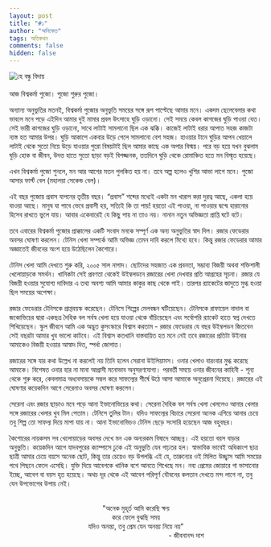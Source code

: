 ```yaml
---
layout: post
title: "#১"
author: "অনিকেত"
tags: অতিকথন 
comments: false
hidden: false
---
```


![হে বন্ধু বিদায়](https://cdn.images.express.co.uk/img/dynamic/72/750x445/1137145.jpg)
\
\
আজ বিশ্বকর্মা পুজো। পুজো শুরুর পুজো। 

অন্যান্য অনুভুতির মতনই, বিশ্বকর্মা পুজোর অনুভুতি সময়ের সঙ্গে রূপ পাল্টেছে আমার মনে। একদম ছেলেবেলার কথা ভাবলে মনে পড়ে এইদিন আমার দুই মামার প্রবল উৎসাহে ঘুড়ি ওড়ানো। সেই সময়ে কেবল কাগজের ঘুড়ি পাওয়া যেত। সেই ভারী কাগজের ঘুড়ি ওড়ানো, সাথে লাটাই সামলানো ছিল এক ঝক্কি। কাজেই লাটাই ধরার আপাত সহজ কাজটা ন্যস্ত হত আমার উপর। ঘুড়ি আকাশে একবার উড়ে গেলে সামলানো বেশ সহজ। হাওয়ার টানে ঘুড়ির আপন খেয়ালে লাটাই থেকে সুতো নিয়ে উড়ে যাওয়ার পুরো বিষয়টাই ছিল আমার কাছে এক অপার বিস্ময়। পরে বড় হয়ে যখন বুঝলাম ঘুড়ি হোক বা জীবন, উদত্ত হাতে সুতো ছাড়া বড়ই বিপজ্জনক, ততদিনে ঘুড়ি থেকে রোমাঞ্চিত হতে মন বিস্মৃত হয়েছে। 

এখন বিশ্বকর্মা পুজো শুনলে, মন আর আগের মতন পুলকিত হয় না। তবে অল্প হলেও খুশির আভা লাগে মনে। পুজো আসার ফার্স্ট বেল (মহালয়া সেকেন্ড বেল)।  

এই বছর পুজোয় প্রবাস যাপনের তৃতীয় বছর। “প্রবাস” শব্দের মধ্যেই একটা মন খারাপ করা দুরত্ব আছে, একলা হয়ে যাওয়া আছে।  মানুষ যা পাবে ভেবে প্রবাসী হয়, সত্যিই কি তা পায়! হয়তো এই পাওয়া, না পাওয়ার দ্বন্দ্বে হারানোর হিসেব রাখতে ভুলে যায়। আবার একেবারেই যে কিছু পায় না তাও নয়। নানান নতুন অভিজ্ঞতা প্রাপ্তি ঘটে বটে।

তবে এবারের বিশ্বকর্মা পুজোর প্রাক্কালের একটি সংবাদ মনকে সম্পূর্ণ এক অন্য অনুভুতির স্বাদ দিল। রজার ফেডেরার অবসর ঘোষণা করলেন। টেনিস খেলা সম্পর্কে আমি অভিজ্ঞ তেমন দাবি করলে মিথ্যে হবে। কিন্তু রজার ফেডেরার আমার অজ্ঞাতেই জীবনের অংশ হয়ে উঠেছিলেন কৈশোরে। 

টেনিস খেলা আমি দেখতে শুরু করি, ২০০৫ সাল নাগাদ। ছোটদের সহজাত এক প্রবনতা, সম্ভাব্য বিজয়ী অথবা শক্তিশালী খেলোয়াড়কে সমর্থন। খানিকটা সেই প্রবণতা থেকেই উইম্বলডনে রজারের খেলা দেখবার প্রতি আগ্রহের সূচনা। রজার যে বিজয়ী হওয়ার সুযোগ্য দাবিদার এ তথ্য অবশ্য আমি আমার কাকুর কাছ থেকে পাই। তারপর র‍্যাকেটের জাদুতে মুগ্ধ হওয়া ছিল সময়ের অপেক্ষা। 

রজার ফেডেরার টেনিসকে প্রাপ্তবয়স্ক করেছেন। টেনিসে শিল্পের মেলবন্ধন ঘটিয়েছেন। টেনিসকে রাফায়েল নাদাল বা জকোভিচের দ্বারা একছত্র দৈহিক বল সর্বস্ব খেলা হয়ে যাওয়া থেকে বাঁচিয়েছেন এবং সর্বোপরি র‍্যাকেট হাতে স্বপ্ন দেখতে শিখিয়েছেন। স্কুল জীবনে আমি এক অদ্ভুত কুসংস্কারে বিশ্বাস করতাম - রজার ফেডেরার যে বছর উইম্বলডন জিতবেন সেই বছরটা আমার খুব ভালো কাটবে। এই বিশ্বাস কতখানি বাস্তবায়িত হত মনে নেই তবে রজারের প্রতিটা উইনার আমাকেও বিজয়ী হওয়ার আস্বাদ দিত, স্পর্ধা জোগাত। 

রজারের সঙ্গে যার কথা উল্লেখ না করলেই নয় তিনি হলেন সেরানা উইলিয়ামস। ওনার খেলাও বারংবার মুগ্ধ করেছে আমাকে। বিশেষত ওনার হার না মানা আগ্রাসী মনোভাব অনুসরণযোগ্য। পরবর্তী সময়ে ওনার জীবনের কাহিনী - শূন্য থেকে শুরু করে, কেবলমাত্র অধ্যবসায়কে সম্বল করে সাফল্যের শীর্ষে উঠে আসা আমাকে অনুপ্রেরনা দিয়েছে। রজারের এই ঘোষণার কয়েকদিন আগে সেরেনাও অবসর ঘোষণা করলেন। 

সেরেনা এবং রজার ছাড়াও মনে পড়ে আনা ইভানোভিচের কথা। সেরেনা দৈহিক বল সর্বস্ব খেলা খেললেও আনার খেলার সঙ্গে রজারের খেলার খুব মিল পেতাম। টেনিসে তুলির টান। যদিও সাফল্যের বিচারে সেরেনা অনেক এগিয়ে আনার চেয়ে তবু শিল্প তো সাফল্য দিয়ে মাপা যায় না। আনা ইভানোভিচও টেনিস ছেড়ে সংসারি হয়েছেন আজ বহুবছর। 

কৈশোরের নায়কসম সব খেলোয়াড়ের অবসর দেখে মন এক অন্যরকম বিষাদে আচ্ছন্ন। এই হয়তো বয়স বাড়ার অনুভুতি। কয়েকদিন আগে যাদবপুরের ক্যাম্পাসে ঢুকে এই অনুভুতি যেন গাঢ়তর হল।  স্বাভাবিক ভাবেই  অধিকাংশ ছাত্র ছাত্রী আমার চেয়ে বয়সে অনেক ছোট, কিন্তু তার চেয়েও বড় উপলব্ধি এই যে, তারুন্যের ওই মিলিত উচ্ছ্বাস আমি সময়ের পথে পিছনে ফেলে এসেছি। যুক্তি দিয়ে আবেগকে খানিক বশে আনতে শিখেছে মন। নব্য প্রেমের জোয়ারে গা ভাসানোর ইচ্ছে, আবেগ বা বয়স হৃত হয়েছে। অথচ দূর থেকে এই আবেগ পরিপূর্ণ যৌবনের কলতান দেখতে মন্দ লাগে না, তবু যেন উপভোগের উপায় নেই। 


<div align='center'>

<br>
"অনেক মুহূর্ত আমি করেছি ক্ষয় <br>
করে ফেলে বুঝছি সময় <br>
যদিও অনন্ত্য, তবু প্রেম যেন অনন্ত্য নিয়ে নয়" <br> 

<div style="margin-left: 200px">- জীবনানন্দ দাশ </div> <br>

</div>